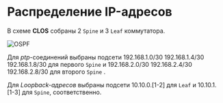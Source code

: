 
Распределение IP-адресов
============

В схеме **CLOS** собраны 2 `Spine` и 3 `Leaf` коммутатора.

![OSPF](OSPF.png "OSPF-маршрутизация")

Для *ptp*-соединений выбраны подсети 192.168.1.0/30 192.168.1.4/30 192.168.1.8/30 для первого `Spine` и  192.168.2.0/30 192.168.2.4/30 192.168.2.8/30 для второго `Spine` .


Для *Loopback-адресов* выбраны подсети 10.10.0.[1-2] для `Leaf` и 10.10.1.[1-3] для `Spine`, соответственно.
